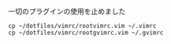 一切のプラグインの使用を止めました

```
cp ~/dotfiles/vimrc/rootvimrc.vim ~/.vimrc
cp ~/dotfiles/vimrc/rootgvimrc.vim ~/.gvimrc
```
